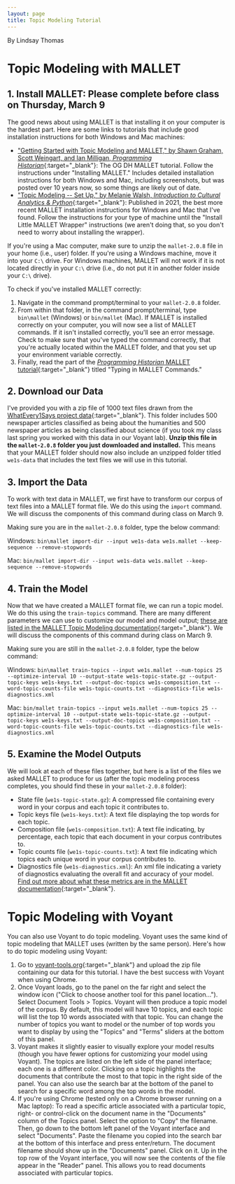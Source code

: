 ```yaml
---
layout: page
title: Topic Modeling Tutorial
---
```


By Lindsay Thomas

# Topic Modeling with MALLET

## 1. Install MALLET: Please complete before class on Thursday, March 9

The good news about using MALLET is that installing it on your computer is the hardest part. Here are some links to tutorials that include good installation instructions for both Windows and Mac machines:

- ["Getting Started with Topic Modeling and MALLET," by Shawn Graham, Scott Weingart, and Ian Milligan, *Programming Historian*](http://programminghistorian.org/en/lessons/topic-modeling-and-mallet){:target="_blank"}: The OG DH MALLET tutorial. Follow the instructions under "Installing MALLET." Includes detailed installation instructions for both Windows and Mac, including screenshots, but was posted over 10 years now, so some things are likely out of date.
- ["Topic Modeling -- Set Up," by Melanie Walsh, *Introduction to Cultural Analytics & Python*](https://melaniewalsh.github.io/Intro-Cultural-Analytics/05-Text-Analysis/07-Topic-Modeling-Set-Up.html){:target="_blank"}: Published in 2021, the best more recent MALLET installation instructions for Windows and Mac that I've found. Follow the instructions for your type of machine until the "Install Little MALLET Wrapper" instructions (we aren't doing that, so you don't need to worry about installing the wrapper).

If you're using a Mac computer, make sure to unzip the `mallet-2.0.8` file in  your home (i.e., user) folder. If you're using a Windows machine, move it into your `C:\` drive. For Windows machines, MALLET will not work if it is not located directly in your `C:\` drive (i.e., do not put it in another folder inside your `C:\` drive).

To check if you've installed MALLET correctly:
1. Navigate in the command prompt/terminal to your `mallet-2.0.8` folder.
2. From within that folder, in the command prompt/terminal, type `bin\mallet` (Windows) or `bin/mallet` (Mac). If MALLET is installed correctly on your computer, you will now see a list of MALLET commands. If it isn't installed correctly, you'll see an error message. Check to make sure that you've typed the command correctly, that you're actually located within the MALLET folder, and that you set up your environment variable correctly.
3. Finally, read the part of the [*Programming Historian* MALLET tutorial](http://programminghistorian.org/en/lessons/topic-modeling-and-mallet){:target="_blank"} titled "Typing in MALLET Commands."

## 2. Download our Data
I've provided you with a zip file of 1000 text files drawn from the [WhatEvery1Says project data](https://we1s.ucsb.edu/research/we1s-materials/datasets/){:target="_blank"}. This folder includes 500 newspaper articles classified as being about the humanities and 500 newspaper articles as being classified about science (if you took my class last spring you worked with this data in our Voyant lab). **Unzip this file in the `mallet-2.0.8` folder you just downloaded and installed.** This means that your MALLET folder should now also include an unzipped folder titled `we1s-data` that includes the text files we will use in this tutorial.

## 3. Import the Data
To work with text data in MALLET, we first have to transform our corpus of text files into a MALLET format file. We do this using the `import` command. We will discuss the components of this command during class on March 9.

Making sure you are in the `mallet-2.0.8` folder, type the below command:

Windows:
`bin\mallet import-dir --input we1s-data we1s.mallet --keep-sequence --remove-stopwords`

Mac:
`bin/mallet import-dir --input we1s-data we1s.mallet --keep-sequence --remove-stopwords`

## 4. Train the Model
Now that we have created a MALLET format file, we can run a topic model. We do this using the `train-topics` command. There are many different parameters we can use to customize our model and model output; [these are listed in the MALLET Topic Modeling documentation](https://mimno.github.io/Mallet/topics){:target="_blank"}. We will discuss the components of this command during class on March 9.

Making sure you are still in the `mallet-2.0.8` folder, type the below command:

Windows:
`bin\mallet train-topics --input we1s.mallet --num-topics 25 --optimize-interval 10 --output-state we1s-topic-state.gz --output-topic-keys we1s-keys.txt --output-doc-topics we1s-composition.txt --word-topic-counts-file we1s-topic-counts.txt --diagnostics-file we1s-diagnostics.xml`

Mac:
`bin/mallet train-topics --input we1s.mallet --num-topics 25 --optimize-interval 10 --output-state we1s-topic-state.gz --output-topic-keys we1s-keys.txt --output-doc-topics we1s-composition.txt --word-topic-counts-file we1s-topic-counts.txt --diagnostics-file we1s-diagnostics.xml`

## 5. Examine the Model Outputs
We will look at each of these files together, but here is a list of the files we asked MALLET to produce for us (after the topic modeling process completes, you should find these in your `mallet-2.0.8` folder):

- State file (`we1s-topic-state.gz`): A compressed file containing every word in your corpus and each topic it contributes to.
- Topic keys file (`we1s-keys.txt`): A text file displaying the top words for each topic.
- Composition file (`we1s-composition.txt`): A text file indicating, by percentage, each topic that each document in your corpus contributes to.
- Topic counts file (`we1s-topic-counts.txt`): A text file indicating which topics each unique word in your corpus contributes to.
- Diagnostics file (`we1s-diagnostics.xml`): An xml file indicating a variety of diagnostics evaluating the overall fit and accuracy of your model. [Find out more about what these metrics are in the MALLET documentation](https://mallet.cs.umass.edu/diagnostics.php){:target="_blank"}.

# Topic Modeling with Voyant
You can also use Voyant to do topic modeling. Voyant uses the same kind of topic modeling that MALLET uses (written by the same person). Here's how to do topic modeling using Voyant:

1. Go to [voyant-tools.org](https://voyant-tools.org/){:target="_blank"} and upload the zip file containing our data for this tutorial. I have the best success with Voyant when using Chrome.
2. Once Voyant loads, go to the panel on the far right and select the window icon ("Click to choose another tool for this panel location..."). Select Document Tools > Topics. Voyant will then produce a topic model of the corpus. By default, this model will have 10 topics, and each topic will list the top 10 words associated with that topic. You can change the number of topics you want to model or the number of top words you want to display by using the "Topics" and "Terms" sliders at the bottom of this panel.
3. Voyant makes it slightly easier to visually explore your model results (though you have fewer options for customizing your model using Voyant). The topics are listed on the left side of the panel interface; each one is a different color. Clicking on a topic highlights the documents that contribute the most to that topic in the right side of the panel. You can also use the search bar at the bottom of the panel to search for a specific word among the top words in the model.
4. If you're using Chrome (tested only on a Chrome browser running on a Mac laptop): To read a specific article associated with a particular topic, right- or control-click on the document name in the "Documents" column of the Topics panel. Select the option to "Copy" the filename. Then, go down to the bottom left panel of the Voyant interface and select "Documents". Paste the filename you copied into the search bar at the bottom of this interface and press enter/return. The document filename should show up in the "Documents" panel. Click on it. Up in the top row of the Voyant interface, you will now see the contents of the file appear in the "Reader" panel. This allows you to read documents associated with particular topics.
